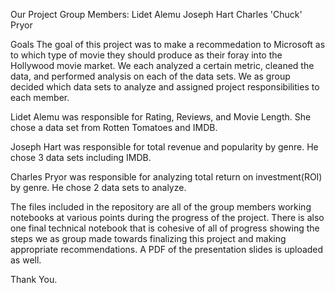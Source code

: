 Our Project
Group Members:
Lidet Alemu
Joseph Hart
Charles 'Chuck' Pryor

Goals
The goal of this project was to make a recommedation to Microsoft as to which type of movie they should produce as their foray into the Hollywood movie market.  We each analyzed a certain metric, cleaned the data, and performed analysis on each of the data sets.  We as group decided which data sets to analyze and assigned project responsibilities to each member.

Lidet Alemu was responsible for Rating, Reviews, and Movie Length.  She chose a data set from Rotten Tomatoes and IMDB.

Joseph Hart was responsible for total revenue and popularity by genre.  He chose 3 data sets including IMDB.

Charles Pryor was responsible for analyzing total return on investment(ROI) by genre.  He chose 2 data sets to analyze.

The files included in the repository are all of the group members working notebooks at various points during the progress of the project.  There is also one final technical notebook that is cohesive of all of progress showing the steps we as group made towards finalizing this project and making appropriate recommendations.  A PDF of the presentation slides is uploaded as well.

Thank You.